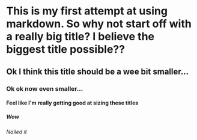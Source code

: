 # This is my first attempt at using markdown. So why not start off with a really big title? I believe the biggest title possible??
## Ok I think this title should be a wee bit smaller...
### Ok ok now even smaller...
#### Feel like I'm really getting good at sizing these titles
##### Wow
###### Nailed it
